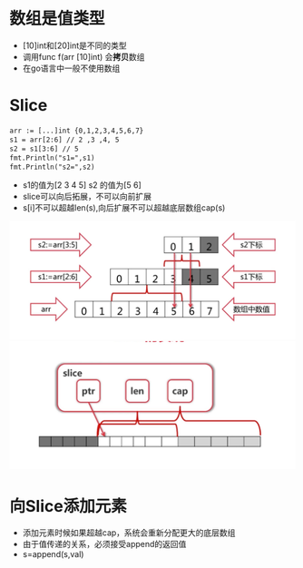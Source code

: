 

# 数组是值类型
* [10]int和[20]int是不同的类型
* 调用func f(arr [10]int) 会**拷贝**数组
* 在go语言中一般不使用数组

# Slice
```cgo
arr := [...]int {0,1,2,3,4,5,6,7}
s1 = arr[2:6] // 2 ,3 ,4, 5
s2 = s1[3:6] // 5
fmt.Println("s1=",s1)
fmt.Println("s2=",s2)
```
* s1的值为[2 3 4 5] s2 的值为[5 6]
* slice可以向后拓展，不可以向前扩展
* s[i]不可以超越len(s),向后扩展不可以超越底层数组cap(s)

![](../.learn_slice_book_images/e765eb2c.png)
![](../.learn_slice_book_images/11ca89ab.png)



# 向Slice添加元素
* 添加元素时候如果超越cap，系统会重新分配更大的底层数组
* 由于值传递的关系，必须接受append的返回值
* s=append(s,val)

